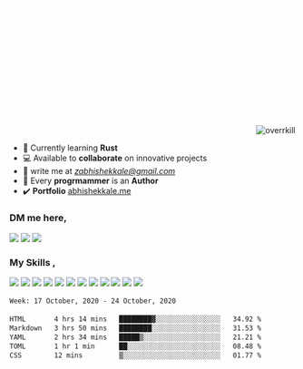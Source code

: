 
<img src="./github_banner_overrkill.gif" alt="overrkill-banner" />

<p align="right"> <img src="https://komarev.com/ghpvc/?username=overrkill&color=bd93f9&style=flat-square&label=VIEWS" alt="overrkill" /> </p>


- 🌱 Currently learning **Rust**<br> 
- 💻 Available to **collaborate** on innovative projects 
- 📧 write me at *[zabhishekkale@gmail.com](zabhishekkale@gmail.com)* <br> 
- 📌 Every **progrmammer** is an **Author**  <br>
- ✔️ **Portfolio** [abhishekkale.me](https://abhishekkale.me) 

<h3 >DM me here, </h3>
<p >
<a href="https://instagram.com/overrkill.ig"><img src="https://img.shields.io/badge/abhishek%20-%23E4405F.svg?&style=for-the-badge&logo=Instagram&logoColor=white"/></a>
<a href="https://linkedin.com/in/kaleabhishek"><img src="https://img.shields.io/badge/linkedin%20-%230077B5.svg?&style=for-the-badge&logo=linkedin&logoColor=white"/></a>
<a href="https://hackerrank.com/zabhishekkale"><img src="https://img.shields.io/badge/-Hackerrank-2EC866?style=for-the-badge&logo=HackerRank&logoColor=white"/></a>
</p>

<h3 > My Skills , </h3>
<p > 
<img src="https://img.shields.io/badge/c++%20-%2300599C.svg?&style=for-the-badge&logo=c%2B%2B&ogoColor=white"/>
<img src="https://img.shields.io/badge/python%20-%2314354C.svg?&style=for-the-badge&logo=python&logoColor=white"/>
<img src="https://img.shields.io/badge/node.js%20-%2343853D.svg?&style=for-the-badge&logo=node.js&logoColor=white"/>
<img src="https://img.shields.io/badge/rust-%23000000.svg?&style=for-the-badge&logo=rust&logoColor=white"/>
<img src="https://img.shields.io/badge/shell_script%20-%23121011.svg?&style=for-the-badge&logo=gnu-bash&logoColor=white"/>
<img src="https://img.shields.io/badge/javascript%20-%23323330.svg?&style=for-the-badge&logo=javascript&logoColor=%23F7DF1E"/>
<img src="https://img.shields.io/badge/figma%20-%23F24E1E.svg?&style=for-the-badge&logo=figma&logoColor=white"/>
<img src ="https://img.shields.io/badge/MongoDB-%234ea94b.svg?&style=for-the-badge&logo=mongodb&logoColor=white"/>
<img src="https://img.shields.io/badge/mysql-%2300f.svg?&style=for-the-badge&logo=mysql&logoColor=white"/>
<img src="https://img.shields.io/badge/firebase%20-%23039BE5.svg?&style=for-the-badge&logo=firebase"/>
<img src="https://img.shields.io/badge/github%20-%23121011.svg?&style=for-the-badge&logo=github&logoColor=white"/>
<img src="https://img.shields.io/badge/git%20-%23F05033.svg?&style=for-the-badge&logo=git&logoColor=white"/>
</p>

<!--START_SECTION:waka-->
```text
Week: 17 October, 2020 - 24 October, 2020

HTML       4 hrs 14 mins   ████████▓░░░░░░░░░░░░░░░░   34.92 % 
Markdown   3 hrs 50 mins   ████████░░░░░░░░░░░░░░░░░   31.53 % 
YAML       2 hrs 34 mins   █████▒░░░░░░░░░░░░░░░░░░░   21.21 % 
TOML       1 hr 1 min      ██░░░░░░░░░░░░░░░░░░░░░░░   08.48 % 
CSS        12 mins         ▒░░░░░░░░░░░░░░░░░░░░░░░░   01.77 % 
```
<!--END_SECTION:waka-->
